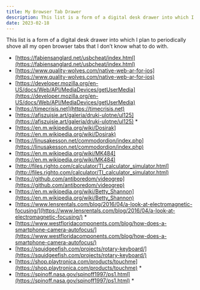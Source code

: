 ```yaml
---
title: My Browser Tab Drawer
description: This list is a form of a digital desk drawer into which I plan to periodically shove all my open browser tabs that I don’t know what to do with.
date: 2023-02-18
---
```


This list is a form of a digital desk drawer into which I plan to periodically shove all my open browser tabs that I don’t know what to do with.

- [https://fabiensanglard.net/usbcheat/index.html](https://fabiensanglard.net/usbcheat/index.html)
- [https://www.quality-wolves.com/native-web-ar-for-ios](https://www.quality-wolves.com/native-web-ar-for-ios)
- [https://developer.mozilla.org/en-US/docs/Web/API/MediaDevices/getUserMedia](https://developer.mozilla.org/en-US/docs/Web/API/MediaDevices/getUserMedia)
- [https://timecrisis.net](https://timecrisis.net)
- [https://afiszujsie.art/galeria/druki-ulotne/ul125](https://afiszujsie.art/galeria/druki-ulotne/ul125) <span title="This is a page with digitized adverts and posters from the 1920s Poland. I really want to get some of them printed out and frame them. There are also fonts and materials for designers to download.">\*</span>
- [https://en.m.wikipedia.org/wiki/Dosirak](https://en.m.wikipedia.org/wiki/Dosirak)
- [https://linusakesson.net/commodordion/index.php](https://linusakesson.net/commodordion/index.php)
- [https://en.m.wikipedia.org/wiki/MK484](https://en.m.wikipedia.org/wiki/MK484)
- [http://files.righto.com/calculator/TI_calculator_simulator.html](http://files.righto.com/calculator/TI_calculator_simulator.html)
- [https://github.com/antiboredom/videogrep](https://github.com/antiboredom/videogrep)
- [https://en.m.wikipedia.org/wiki/Betty_Shannon](https://en.m.wikipedia.org/wiki/Betty_Shannon)
- [https://www.lensrentals.com/blog/2016/04/a-look-at-electromagnetic-focusing/](https://www.lensrentals.com/blog/2016/04/a-look-at-electromagnetic-focusing/) <span title="I tweeted that I like the sound that the iPhone autofocus makes and someone DMed me and sent me the next three links. It was a really nice convo!">\*</span>
- [https://www.westfloridacomponents.com/blog/how-does-a-smartphone-camera-autofocus/](https://www.westfloridacomponents.com/blog/how-does-a-smartphone-camera-autofocus/)
- [https://squidgeefish.com/projects/rotary-keyboard/](https://squidgeefish.com/projects/rotary-keyboard/)
- [https://shop.playtronica.com/products/touchme](https://shop.playtronica.com/products/touchme) <span title="I keep getting Facebook ads for this thing and I think it’s really funny! I made something similar on a perfboard in high school and this kind of inspires me to make a toy like that myself again.">\*</span>
- [https://spinoff.nasa.gov/spinoff1997/ps1.html](https://spinoff.nasa.gov/spinoff1997/ps1.html) <span title="I saw a tweet about “the NASA broom test” and then searched for a source and found this story.">\*</span>
